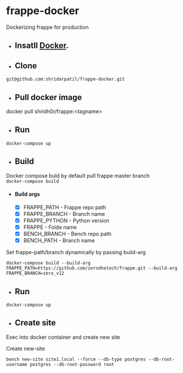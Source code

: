 # frappe-docker
Dockerizing frappe for production

- ## Insatll <a href="http://recordit.co/" target="_blank">**Docker**</a>. 
- ## Clone 
```git@github.com:shridarpatil/frappe-docker.git```

- ## Pull docker image
docker pull shridh0r/frappe:\<tagname\>

- ## Run
```docker-compose up```

- ## Build
Docker compose buld by default pull frappe master branch </br>
``` docker-compose build ```

- #### Build args
  - [x] FRAPPE_PATH - Frappe repo path  
  - [x] FRAPPE_BRANCH - Branch name
  - [x] FRAPPE_PYTHON - Python version
  - [x] FRAPPE - Folde name
  - [x] BENCH_BRANCH - Bench repo path
  - [x] BENCH_PATH - Branch name

Set frappe-path/branch dynamically by passing build-arg
```
docker-compose build --build-arg FRAPPE_PATH=https://github.com/zerodhatech/frappe.git --build-arg FRAPPE_BRANCH=zero_v12
```

- ## Run
```docker-compose up```

- ## Create site
Exec into docker container and create new site

Create new-site
```
bench new-site site1.local --force --db-type postgres --db-root-username postgres --db-root-password root
```
